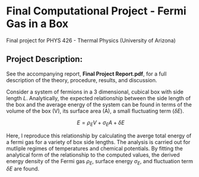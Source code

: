 # Final Computational Project - Fermi Gas in a Box
Final project for PHYS 426 - Thermal Physics (University of Arizona)

## Project Description:
See the accompanying report, **Final Project Report.pdf**, for a full description of the theory, procedure, results, and discussion.

Consider a system of fermions in a 3 dimensional, cubical box with side length $L$. Analytically, the expected relationship between the side length of the box and the average energy of the system can be found in terms of the volume of the box (V), its surface area (A), a small fluctuating term ($\delta{E}$). 

$$ E = \rho_E{V} + \sigma_E{A} + \delta{E} $$

Here, I reproduce this relationship by calculating the averge total energy of a fermi gas for a variety of box side lengths. The analysis is carried out for mutliple regimes of temperatures and chemical potentials. By fitting the analytical form of the relationship to the computed values, the derived energy density of the Fermi gas $\rho_E$, surface energy $\sigma_E$, and fluctuation term $\delta{E}$ are found.
